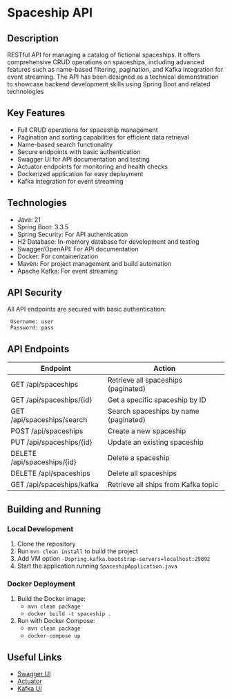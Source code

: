 # Spaceship API

## Description
RESTful API for managing a catalog of fictional spaceships. It offers comprehensive CRUD operations on spaceships,
including advanced features such as name-based filtering, pagination, and Kafka integration for event streaming. 
The API has been designed as a technical demonstration to showcase backend development skills using Spring Boot and 
related technologies

## Key Features
- Full CRUD operations for spaceship management
- Pagination and sorting capabilities for efficient data retrieval
- Name-based search functionality
- Secure endpoints with basic authentication
- Swagger UI for API documentation and testing
- Actuator endpoints for monitoring and health checks
- Dockerized application for easy deployment
- Kafka integration for event streaming

## Technologies
- Java: 21
- Spring Boot: 3.3.5
- Spring Security: For API authentication
- H2 Database: In-memory database for development and testing
- Swagger/OpenAPI: For API documentation
- Docker: For containerization
- Maven: For project management and build automation
- Apache Kafka: For event streaming

## API Security
All API endpoints are secured with basic authentication:
```properties
 Username: user
 Password: pass
```

## API Endpoints
| Endpoint | Action                                |
|----------|---------------------------------------|
| GET /api/spaceships | Retrieve all spaceships (paginated)   |
| GET /api/spaceships/{id} | Get a specific spaceship by ID        |
| GET /api/spaceships/search | Search spaceships by name (paginated) |
| POST /api/spaceships | Create a new spaceship                |
| PUT /api/spaceships/{id} | Update an existing spaceship          |
| DELETE /api/spaceships/{id} | Delete a spaceship                    |
| DELETE /api/spaceships | Delete all spaceships                 |
|GET /api/spaceships/kafka| 	Retrieve all ships from Kafka topic  |

## Building and Running

### Local Development
1. Clone the repository
2. Run `mvn clean install` to build the project
3. Add VM option `-Dspring.kafka.bootstrap-servers=localhost:29092`
3. Start the application running `SpaceshipApplication.java`



### Docker Deployment
1. Build the Docker image:
    * `mvn clean package`
    * `docker build -t spaceship .`
2. Run with Docker Compose:
   * `mvn clean package`
   * `docker-compose up`

## Useful Links
- [Swagger UI](http://localhost:8080/swagger-ui/index.html)
- [Actuator](http://localhost:8080/actuator)
- [Kafka UI](http://localhost:8081/)